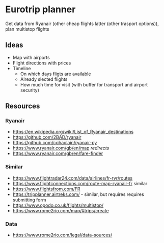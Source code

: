 # Eurotrip planner
Get data from Ryanair (other cheap flights latter (other trasport options)), plan multistop flights

## Ideas
- Map with airports
- Flight directions with prices
- Timeline 
    - On which days fligts are available
    - Already slected flights
    - How much time for visit (with buffer for transport and airport security)

## Resources
### Ryanair
- https://en.wikipedia.org/wiki/List_of_Ryanair_destinations
- https://github.com/2BAD/ryanair
- https://github.com/cohaolain/ryanair-py
- https://www.ryanair.com/gb/en/map _redirects_
- https://www.ryanair.com/gb/en/fare-finder
### Similar
- https://www.flightradar24.com/data/airlines/fr-ryr/routes
- https://www.flightconnections.com/route-map-ryanair-fr similar
- https://www.flightsfrom.com/FR
- https://tripplanner.airtreks.com/ - similar, but requires requires submitting form
- https://www.opodo.co.uk/flights/multistop/
- https://www.rome2rio.com/map/#trips/create
### Data
- https://www.rome2rio.com/legal/data-sources/